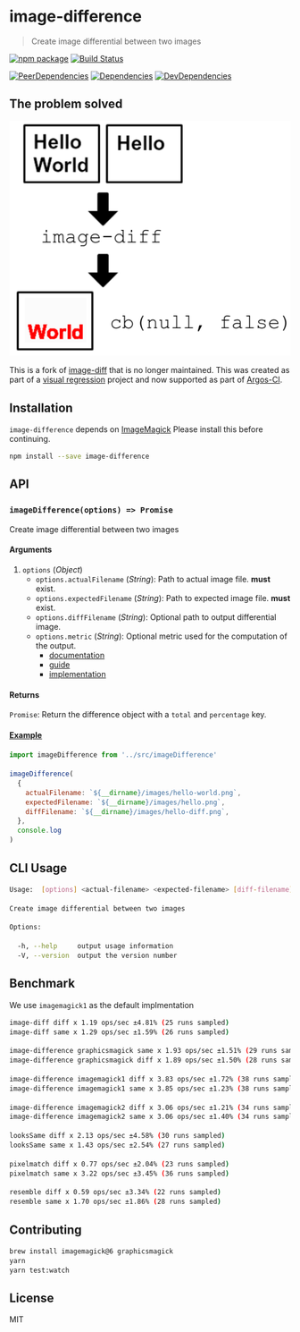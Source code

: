 # image-difference

> Create image differential between two images

[![npm package](https://img.shields.io/npm/v/image-difference.svg)](https://www.npmjs.org/package/image-difference)
[![Build Status](https://travis-ci.org/argos-ci/image-difference.svg?branch=master)](https://travis-ci.org/argos-ci/image-difference)

[![PeerDependencies](https://img.shields.io/david/peer/argos-ci/image-difference.svg)](https://david-dm.org/argos-ci/image-difference#info=peerDependencies&view=list)
[![Dependencies](https://img.shields.io/david/argos-ci/image-difference.svg)](https://david-dm.org/argos-ci/image-difference)
[![DevDependencies](https://img.shields.io/david/dev/argos-ci/image-difference.svg)](https://david-dm.org/argos-ci/image-difference#info=devDependencies&view=list)

## The problem solved

![difference](example/example.png)

This is a fork of [image-diff](https://github.com/uber-archive/image-diff) that is no longer maintained.
This was created as part of a [visual regression](http://www.youtube.com/watch?v=1wHr-O6gEfc) project and now supported as part of [Argos-CI](https://www.argos-ci.com/).

## Installation

`image-difference` depends on [ImageMagick](http://www.imagemagick.org/script/index.php) Please install this before continuing.

```sh
npm install --save image-difference
```

## API

### `imageDifference(options) => Promise`

Create image differential between two images

#### Arguments

1. `options` (*Object*)
    - `options.actualFilename` (*String*): Path to actual image file. **must** exist.
    - `options.expectedFilename` (*String*): Path to expected image file. **must** exist.
    - `options.diffFilename` (*String*): Optional path to output differential image.
    - `options.metric` (*String*): Optional metric used for the computation of the output.
        - [documentation](http://legacy.imagemagick.org/script/command-line-options.php#metric)
        - [guide](http://www.imagemagick.org/Usage/compare/)
        - [implementation](https://github.com/ImageMagick/ImageMagick/blob/master/MagickCore/compare.c)

#### Returns

`Promise`: Return the difference object with a `total` and `percentage` key.

#### [Example](https://github.com/argos-ci/image-difference/tree/master/example)

```js
import imageDifference from '../src/imageDifference'

imageDifference(
  {
    actualFilename: `${__dirname}/images/hello-world.png`,
    expectedFilename: `${__dirname}/images/hello.png`,
    diffFilename: `${__dirname}/images/hello-diff.png`,
  },
  console.log
)
```

## CLI Usage

```sh
Usage:  [options] <actual-filename> <expected-filename> [diff-filename]

Create image differential between two images

Options:

  -h, --help     output usage information
  -V, --version  output the version number
```


## Benchmark

We use `imagemagick1` as the default implmentation

```sh
image-diff diff x 1.19 ops/sec ±4.81% (25 runs sampled)
image-diff same x 1.29 ops/sec ±1.59% (26 runs sampled)

image-difference graphicsmagick same x 1.93 ops/sec ±1.51% (29 runs sampled)
image-difference graphicsmagick diff x 1.89 ops/sec ±1.50% (28 runs sampled)

image-difference imagemagick1 diff x 3.83 ops/sec ±1.72% (38 runs sampled)
image-difference imagemagick1 same x 3.85 ops/sec ±1.23% (38 runs sampled)

image-difference imagemagick2 diff x 3.06 ops/sec ±1.21% (34 runs sampled)
image-difference imagemagick2 same x 3.06 ops/sec ±1.40% (34 runs sampled)

looksSame diff x 2.13 ops/sec ±4.58% (30 runs sampled)
looksSame same x 1.43 ops/sec ±2.54% (27 runs sampled)

pixelmatch diff x 0.77 ops/sec ±2.04% (23 runs sampled)
pixelmatch same x 3.22 ops/sec ±3.45% (36 runs sampled)

resemble diff x 0.59 ops/sec ±3.34% (22 runs sampled)
resemble same x 1.70 ops/sec ±1.86% (28 runs sampled)
```

## Contributing

```sh
brew install imagemagick@6 graphicsmagick
yarn
yarn test:watch
```

## License

MIT
